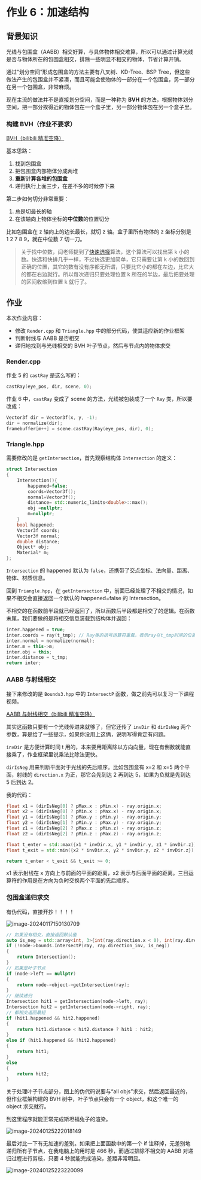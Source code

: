 # 作业 6：加速结构

## 背景知识

光线与包围盒（AABB）相交好算，与具体物体相交难算，所以可以通过计算光线是否与物体所在的包围盒相交，排除一些明显不相交的物体，节省计算开销。

通过“划分空间”形成包围盒的方法主要有八叉树、KD-Tree、BSP Tree，但这些做法产生的包围盒并不紧凑，而且可能会使物体的一部分在一个包围盒，另一部分在另一个包围盒，非常麻烦。

现在主流的做法并不是直接划分空间，而是一种称为 **BVH** 的方法，根据物体划分空间，把一部分挨得近的物体包在一个盒子里，另一部分物体包在另一个盒子里。

### 构建 BVH（作业不要求）

[BVH（bilibili 精准空降）](https://www.bilibili.com/video/BV1X7411F744?t=2278.0&p=14)

基本思路：

1. 找到包围盒
2. 把包围盒内部物体分成两堆
3. **重新计算各堆的包围盒**
4. 递归执行上面三步，在差不多的时候停下来

第二步如何切分非常重要：

1. 总是切最长的轴
2. 在该轴向上物体坐标的**中位数**的位置切分

比如包围盒在 z 轴向上的边长最长，就切 z 轴。盒子里所有物体的 z 坐标分别是 1 2 7 8 9，就在中位数 7 切一刀。

> 关于找中位数，闫老师提到了[快速选择](https://zh.wikipedia.org/wiki/快速选择)算法，这个算法可以找出第 k 小的数。快选和快排几乎一样，不过快选更加简单，它只需要让第 k 小的数回到正确的位置，其它的数有没有序都无所谓，只要比它小的都在左边，比它大的都在右边就行。所以每次递归只要处理位置 k 所在的半边，最后把要处理的区间收缩到位置 k 就行了。

## 作业

本次作业内容：

- 修改 `Render.cpp` 和 `Triangle.hpp` 中的部分代码，使其适应新的作业框架
- 判断射线与 AABB 是否相交
- 递归地找到与光线相交的 BVH 叶子节点，然后与节点内的物体求交

### Render.cpp

作业 5 的 `castRay` 是这么写的：

```C++
castRay(eye_pos, dir, scene, 0);
```

作业 6 中，`castRay` 变成了 scene 的方法，光线被包装成了一个 `Ray` 类，所以要改成：

```C++
Vector3f dir = Vector3f(x, y, -1);
dir = normalize(dir);
framebuffer[m++] = scene.castRay(Ray(eye_pos, dir), 0);
```

### Triangle.hpp

需要修改的是 `getIntersection`，首先观察结构体 `Intersection` 的定义：

```C++
struct Intersection
{
    Intersection(){
        happened=false;
        coords=Vector3f();
        normal=Vector3f();
        distance= std::numeric_limits<double>::max();
        obj =nullptr;
        m=nullptr;
    }
    bool happened;
    Vector3f coords;
    Vector3f normal;
    double distance;
    Object* obj;
    Material* m;
};
```

`Intersection` 的 happened 默认为 `false`，还携带了交点坐标、法向量、距离、物体、材质信息。

回到 `Triangle.hpp`，在 `getIntersection` 中，前面已经处理了不相交的情况，如果不相交会直接返回一个默认的 happened=false 的 Intersection。

不相交的在函数前半段就已经返回了，所以函数后半段都是相交了的逻辑。在函数末尾，我们要做的是将相交信息装载到结构体并返回：

```c++
inter.happened = true;
inter.coords = ray(t_tmp); // Ray类的括号运算符重载，表示ray在t_tmp时间的位置
inter.normal = normalize(normal);
inter.m = this->m;
inter.obj = this;
inter.distance = t_tmp;
return inter;
```

### AABB 与射线相交

接下来修改的是 `Bounds3.hpp` 中的 `IntersectP` 函数，做之前先可以复习一下课程视频。

[AABB 与射线相交（bilibili 精准空降）](https://www.bilibili.com/video/BV1X7411F744?t=3669.0&p=13)

其实这函数只要有一个光线传进来就够了，但它还传了 `invDir` 和 `dirIsNeg` 两个参数，算是给了一些提示，如果你没用上这俩，说明写得肯定有问题。

`invDir` 是方便计算时间 t 用的，本来要用距离除以方向向量，现在有倒数就能直接乘了，作业框架里说乘法比除法更快。

`dirIsNeg` 用来判断平面对于光线的先后顺序。比如包围盒有 x=2 和 x=5 两个平面，射线的 `direction.x` 为正，那它会先到达 2 再到达 5，如果为负就是先到达 5 后到达 2。

我的代码：

```c++
float x1 = (dirIsNeg[0] ? pMax.x : pMin.x) - ray.origin.x;
float x2 = (dirIsNeg[0] ? pMin.x : pMax.x) - ray.origin.x;
float y1 = (dirIsNeg[1] ? pMax.y : pMin.y) - ray.origin.y;
float y2 = (dirIsNeg[1] ? pMin.y : pMax.y) - ray.origin.y;
float z1 = (dirIsNeg[2] ? pMax.z : pMin.z) - ray.origin.z;
float z2 = (dirIsNeg[2] ? pMin.z : pMax.z) - ray.origin.z;

float t_enter = std::max({x1 * invDir.x, y1 * invDir.y, z1 * invDir.z});
float t_exit = std::min({x2 * invDir.x, y2 * invDir.y, z2 * invDir.z});

return t_enter < t_exit && t_exit >= 0;
```

x1 表示射线在 x 方向上与前面的平面的距离，x2 表示与后面平面的距离。三目运算符的作用是在方向为负时交换两个平面的先后顺序。

### 包围盒递归求交

有伪代码，直接开抄！！！！

![image-20240117150130709](README/image-20240117150130709.png)

```C++
// 如果没有相交，直接返回默认值
auto is_neg = std::array<int, 3>{int(ray.direction.x < 0), int(ray.direction.y < 0), int(ray.direction.z < 0)};
if (!node->bounds.IntersectP(ray, ray.direction_inv, is_neg))
{
    return Intersection();
}
// 如果是叶子节点
if (node->left == nullptr)
{
    return node->object->getIntersection(ray);
}
// 继续递归
Intersection hit1 = getIntersection(node->left, ray);
Intersection hit2 = getIntersection(node->right, ray);
// 都相交返回最短
if (hit1.happened && hit2.happened)
{
    return hit1.distance < hit2.distance ? hit1 : hit2;
}
else if (hit1.happened && !hit2.happened)
{
    return hit1;
}
else
{
    return hit2;
}
```

关于处理叶子节点部分，图上的伪代码说要与“all objs”求交，然后返回最近的，但作业框架构建的 BVH 树中，叶子节点只会有一个 object，和这个唯一的 object 求交就行。

到这里程序就能正常完成斯坦福兔子的渲染。

![image-20240125222018149](README/image-20240125222018149.png)

最后对比一下有无加速的差别。如果把上面函数中的第一个 if 注释掉，无差别地递归所有子节点，在我电脑上的用时是 466 秒，而通过排除不相交的 AABB 对递归过程进行剪枝，只要 4 秒就能完成渲染，差距非常明显。

![image-20240125223220099](README/image-20240125223220099.png)
